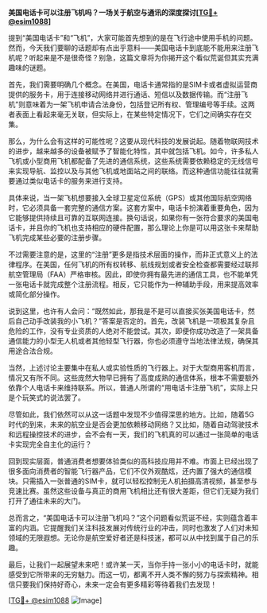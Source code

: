 **美国电话卡可以注册飞机吗？一场关于航空与通讯的深度探讨[[TG💪+ @esim1088](https://t.me/s/esim1088)]**

提到“美国电话卡”和“飞机”，大家可能首先想到的是在飞行途中使用手机的问题。然而，今天我们要聊的话题却有点出乎意料——美国电话卡到底能不能用来注册飞机呢？听起来是不是很奇怪？别急，这篇文章将为你揭开这个看似荒诞但其实充满趣味的谜题。

首先，我们需要明确几个概念。在美国，电话卡通常指的是SIM卡或者虚拟运营商提供的服务卡，用于连接移动网络并进行通话、短信以及数据传输。而“注册飞机”则意味着为一架飞机申请合法身份，包括登记所有权、管理编号等手续。这两者表面上看起来毫无关联，但实际上，在某些特定情况下，它们之间确实存在交集。

那么，为什么会有这样的可能性呢？这要从现代科技的发展说起。随着物联网技术的进步，越来越多的设备被赋予了智能化特性，其中就包括飞机。如今，许多私人飞机或小型商用飞机都配备了先进的通信系统，这些系统需要依赖稳定的无线信号来实现导航、监控以及与其他飞机或地面站之间的联络。而这种通信功能往往就需要通过类似电话卡的服务来进行支持。

具体来说，当一架飞机想要接入全球卫星定位系统（GPS）或其他国际航空网络时，它必须具备一套完整的通信方案。这套方案中，电话卡扮演着重要角色，因为它能够提供持续且可靠的互联网连接。换句话说，如果你有一张符合要求的美国电话卡，并且你的飞机也支持相应的硬件配置，那么理论上你是可以用这张卡来帮助飞机完成某些必要的注册步骤。

不过需要注意的是，这里的“注册”更多是指技术层面的操作，而非正式意义上的法律程序。在美国，任何飞机的所有权转移、航线规划或者安全检查都需要经过联邦航空管理局（FAA）严格审核。因此，即使你拥有最先进的通信工具，也不能单凭一张电话卡就完成整个注册流程。相反，它只能作为一种辅助手段，用来提高效率或简化部分操作。

说到这里，也许有人会问：“既然如此，那我是不是可以直接买张美国电话卡，然后自己动手改装我的小飞机？”答案是否定的。首先，改装飞机是一项极其复杂且危险的工作，没有专业资质的人绝对不能尝试。其次，即便你成功改造了一架具备通信能力的小型无人机或者其他轻型飞行器，你也必须遵守当地法律法规，确保其用途合法合规。

当然，上述讨论主要集中在私人或实验性质的飞行器上。对于大型商用客机而言，情况又有所不同。这些庞然大物早已拥有了高度成熟的通信体系，根本不需要额外依靠个人电话卡来维持联系。所以，普通人所谓的“用电话卡注册飞机”，实际上只是个玩笑式的说法罢了。

尽管如此，我们依然可以从这一话题中发现不少值得深思的地方。比如，随着5G时代的到来，未来的航空业是否会更加依赖移动网络？又比如，随着自动驾驶技术和远程操控技术的进步，会不会有一天，我们的飞机真的可以通过一张简单的电话卡实现完全自主化的运行？

回到现实层面，普通消费者想要体验类似的高科技应用并不难。市面上已经出现了很多面向消费者的智能飞行器产品，它们不仅外观酷炫，还内置了强大的通信模块。只需插入一张普通的SIM卡，就可以轻松控制无人机拍摄高清视频，甚至参与竞速比赛。虽然这些设备与真正的商用飞机相比还有很大差距，但它们无疑为我们打开了通往未来的大门。

总而言之，“美国电话卡可以注册飞机吗？”这个问题看似荒诞不经，实则蕴含着丰富的内涵。它提醒我们关注科技发展对传统行业的冲击，同时也激发了人们对未知领域的无限遐想。无论你是航空爱好者还是科技迷，都可以从中找到属于自己的乐趣。

最后，让我们一起展望未来吧！或许某一天，当你手持一张小小的电话卡时，就能感受到它所带来的无穷魅力。而这一切，都离不开人类不懈的努力与探索精神。相信只要我们保持好奇心，未来一定会有更多精彩等待着我们去发现！

[[TG💪+ @esim1088](https://t.me/s/esim1088) ![Image](https://i.postimg.cc/4NQfJmqS/Snipaste-2025-05-13-00-14-12.png)]